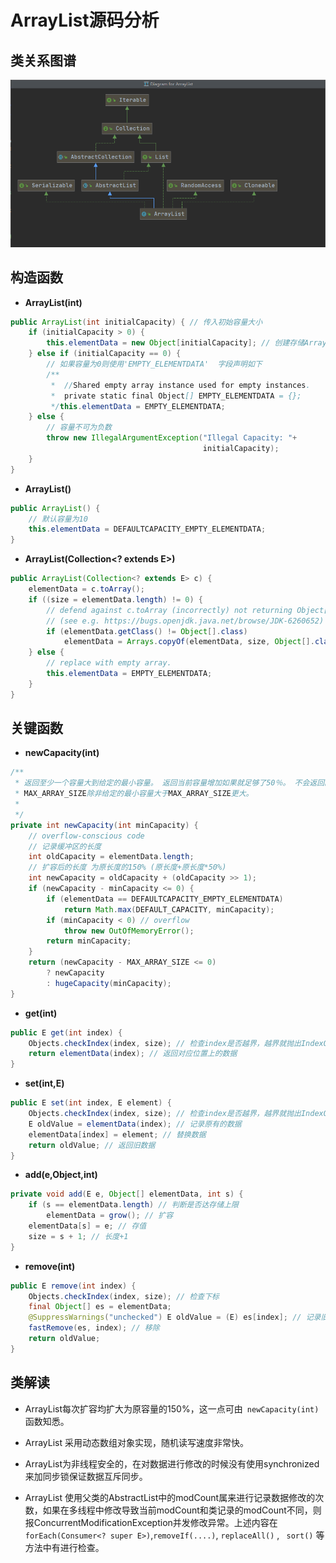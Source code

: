 # ArrayList源码分析

## 类关系图谱

![image-20201122141923305](pic/ArryList/image-20201122141923305.png)

## 构造函数

- **ArrayList(int)**

```java
public ArrayList(int initialCapacity) { // 传入初始容量大小
    if (initialCapacity > 0) {
        this.elementData = new Object[initialCapacity]; // 创建存储ArrayList的元素的数组缓冲区
    } else if (initialCapacity == 0) {
        // 如果容量为0则使用'EMPTY_ELEMENTDATA'  字段声明如下
        /**
		 *  //Shared empty array instance used for empty instances.
    	 *  private static final Object[] EMPTY_ELEMENTDATA = {};
         */this.elementData = EMPTY_ELEMENTDATA; 
    } else {
        // 容量不可为负数
        throw new IllegalArgumentException("Illegal Capacity: "+
                                           initialCapacity);
    }
}
```

- **ArrayList()**

```java
public ArrayList() {
	// 默认容量为10 
    this.elementData = DEFAULTCAPACITY_EMPTY_ELEMENTDATA;
}
```

- **ArrayList(Collection<? extends E>)**

```java
public ArrayList(Collection<? extends E> c) {
    elementData = c.toArray();
    if ((size = elementData.length) != 0) {
        // defend against c.toArray (incorrectly) not returning Object[]
        // (see e.g. https://bugs.openjdk.java.net/browse/JDK-6260652)
        if (elementData.getClass() != Object[].class)
            elementData = Arrays.copyOf(elementData, size, Object[].class);
    } else {
        // replace with empty array.
        this.elementData = EMPTY_ELEMENTDATA;
    }
}
```





## 关键函数

- **newCapacity(int)**

```java
/**
 * 返回至少一个容量大到给定的最小容量。 返回当前容量增加如果就足够了50％。 不会返回的容量大于
 * MAX_ARRAY_SIZE除非给定的最小容量大于MAX_ARRAY_SIZE更大。
 *
 */
private int newCapacity(int minCapacity) {
    // overflow-conscious code
    // 记录缓冲区的长度
    int oldCapacity = elementData.length;
    // 扩容后的长度 为原长度的150% (原长度+原长度*50%)
    int newCapacity = oldCapacity + (oldCapacity >> 1);
    if (newCapacity - minCapacity <= 0) {
        if (elementData == DEFAULTCAPACITY_EMPTY_ELEMENTDATA)
            return Math.max(DEFAULT_CAPACITY, minCapacity);
        if (minCapacity < 0) // overflow
            throw new OutOfMemoryError();
        return minCapacity;
    }
    return (newCapacity - MAX_ARRAY_SIZE <= 0)
        ? newCapacity
        : hugeCapacity(minCapacity);
}
```

- **get(int)**

```java
public E get(int index) {
    Objects.checkIndex(index, size); // 检查index是否越界，越界就抛出IndexOutOfBoundsException
    return elementData(index); // 返回对应位置上的数据
}
```

- **set(int,E)**

```java
public E set(int index, E element) {
    Objects.checkIndex(index, size); // 检查index是否越界，越界就抛出IndexOutOfBoundsException
    E oldValue = elementData(index); // 记录原有的数据
    elementData[index] = element; // 替换数据
    return oldValue; // 返回旧数据
}
```

- **add(e,Object,int)**

```java
private void add(E e, Object[] elementData, int s) {
    if (s == elementData.length) // 判断是否达存储上限
        elementData = grow(); // 扩容
    elementData[s] = e; // 存值
    size = s + 1; // 长度+1
}
```

- **remove(int)**

```java
public E remove(int index) {
    Objects.checkIndex(index, size); // 检查下标
    final Object[] es = elementData; 
    @SuppressWarnings("unchecked") E oldValue = (E) es[index]; // 记录旧值
    fastRemove(es, index); // 移除
    return oldValue; 
}
```

## 类解读

- ArrayList每次扩容均扩大为原容量的150%，这一点可由` newCapacity(int)` 函数知悉。

- ArrayList 采用动态数组对象实现，随机读写速度非常快。

- ArrayList为非线程安全的，在对数据进行修改的时候没有使用synchronized来加同步锁保证数据互斥同步。

- ArrayList 使用父类的AbstractList中的modCount属来进行记录数据修改的次数，如果在多线程中修改导致当前modCount和类记录的modCount不同，则报ConcurrentModificationException并发修改异常。上述内容在` forEach(Consumer<? super E>) `,` removeIf(....) `, ` replaceAll() ` , ` sort()` 等方法中有进行检查。


